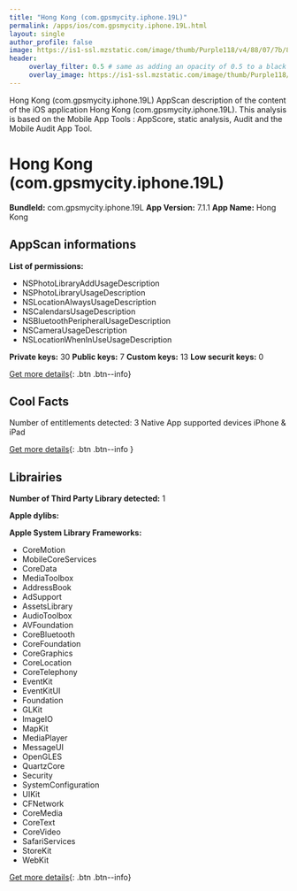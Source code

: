 ```yaml
---
title: "Hong Kong (com.gpsmycity.iphone.19L)"
permalink: /apps/ios/com.gpsmycity.iphone.19L.html
layout: single
author_profile: false
image: https://is1-ssl.mzstatic.com/image/thumb/Purple118/v4/88/07/7b/88077b8e-2047-0658-50b4-fa1aad8da775/IconLite-1x_U007emarketing-0-0-GLES2_U002c0-512MB-sRGB-0-0-0-85-220-0-0-0-6.png/512x512bb.jpg
header: 
     overlay_filter: 0.5 # same as adding an opacity of 0.5 to a black background
     overlay_image: https://is1-ssl.mzstatic.com/image/thumb/Purple118/v4/88/07/7b/88077b8e-2047-0658-50b4-fa1aad8da775/IconLite-1x_U007emarketing-0-0-GLES2_U002c0-512MB-sRGB-0-0-0-85-220-0-0-0-6.png/512x512bb.jpg
---
```

Hong Kong (com.gpsmycity.iphone.19L) AppScan description of the content of the iOS application Hong Kong (com.gpsmycity.iphone.19L). This analysis is based on the Mobile App Tools : AppScore, static analysis, Audit and the Mobile Audit App Tool.

# Hong Kong (com.gpsmycity.iphone.19L)

**BundleId:** com.gpsmycity.iphone.19L
**App Version:** 7.1.1
**App Name:** Hong Kong


## AppScan informations 

**List of permissions:** 
- NSPhotoLibraryAddUsageDescription
- NSPhotoLibraryUsageDescription
- NSLocationAlwaysUsageDescription
- NSCalendarsUsageDescription
- NSBluetoothPeripheralUsageDescription
- NSCameraUsageDescription
- NSLocationWhenInUseUsageDescription
  
  
**Private keys:** 30
**Public keys:** 7
**Custom keys:** 13
**Low securit keys:** 0
  
[Get more details](/pricing.html){: .btn .btn--info}

## Cool Facts

Number of entitlements detected: 3
Native App
supported devices iPhone & iPad
  
[Get more details](/pricing.html){: .btn .btn--info }

## Librairies 
**Number of Third Party Library detected:** 1


**Apple dylibs:**


**Apple System Library Frameworks:**
- CoreMotion
- MobileCoreServices
- CoreData
- MediaToolbox
- AddressBook
- AdSupport
- AssetsLibrary
- AudioToolbox
- AVFoundation
- CoreBluetooth
- CoreFoundation
- CoreGraphics
- CoreLocation
- CoreTelephony
- EventKit
- EventKitUI
- Foundation
- GLKit
- ImageIO
- MapKit
- MediaPlayer
- MessageUI
- OpenGLES
- QuartzCore
- Security
- SystemConfiguration
- UIKit
- CFNetwork
- CoreMedia
- CoreText
- CoreVideo
- SafariServices
- StoreKit
- WebKit


  
[Get more details](/pricing.html){: .btn .btn--info}

